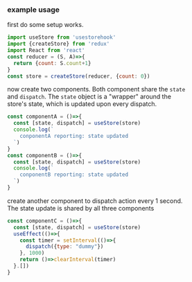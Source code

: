### example usage  

first do some setup works.  
```javascript
import useStore from 'usestorehook'
import {createStore} from 'redux'
import React from 'react'
const reducer = (S, A)=>{
  return {count: S.count+1}
}
const store = createStore(reducer, {count: 0})
```

now create two components. Both component share the `state`  
and `dispatch`. The `state` object is a "wrapper" around the  
store's state, which is updated upon every dispatch.  
```javascript
const componentA = ()=>{
  const [state, dispatch] = useStore(store)
  console.log(`
    conponentA reporting: state updated
  `)
}
const componentB = ()=>{
  const [state, dispatch] = useStore(store)
  console.log(`
    conponentB reporting: state updated
  `)
}
```

create another component to dispatch action every 1 second.  
The state update is shared by all three components
```javascript
const componentC = ()=>{
  const [state, dispatch] = useStore(store)  
  useEffect(()=>{
    const timer = setInterval(()=>{
      dispatch({type: "dummy"})
    }, 1000)
    return ()=>clearInterval(timer)
  }.[])
}
```